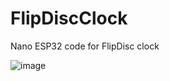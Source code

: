 # FlipDiscClock
Nano ESP32 code for FlipDisc clock



![image](https://github.com/user-attachments/assets/f076506d-4b0f-4e24-8999-a8cfd5927b91)

